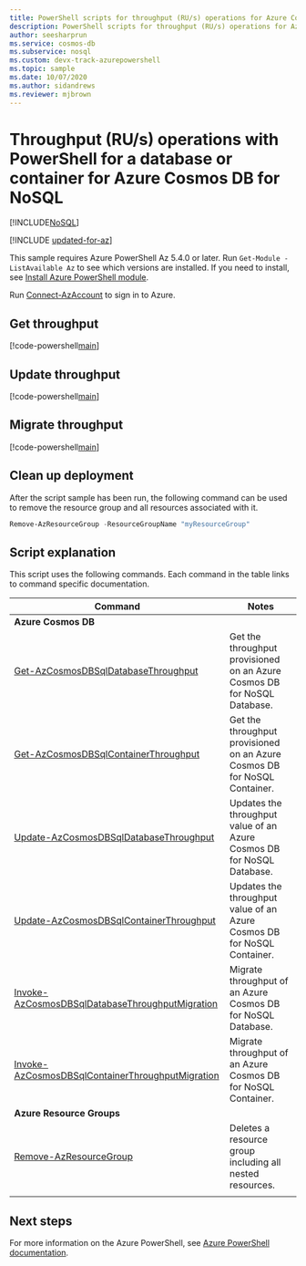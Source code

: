 ```yaml
---
title: PowerShell scripts for throughput (RU/s) operations for Azure Cosmos DB for NoSQL database or container
description: PowerShell scripts for throughput (RU/s) operations for Azure Cosmos DB for NoSQL database or container
author: seesharprun
ms.service: cosmos-db
ms.subservice: nosql
ms.custom: devx-track-azurepowershell
ms.topic: sample
ms.date: 10/07/2020
ms.author: sidandrews
ms.reviewer: mjbrown
---
```


# Throughput (RU/s) operations with PowerShell for a database or container for Azure Cosmos DB for NoSQL
[!INCLUDE[NoSQL](../../../includes/appliesto-nosql.md)]

[!INCLUDE [updated-for-az](../../../../../includes/updated-for-az.md)]

This sample requires Azure PowerShell Az 5.4.0 or later. Run `Get-Module -ListAvailable Az` to see which versions are installed.
If you need to install, see [Install Azure PowerShell module](/powershell/azure/install-azure-powershell).

Run [Connect-AzAccount](/powershell/module/az.accounts/connect-azaccount) to sign in to Azure.

## Get throughput

[!code-powershell[main](../../../../../powershell_scripts/cosmosdb/sql/ps-sql-ru-get.ps1 "Get throughput (RU/s) for Azure Cosmos DB for NoSQL database or container")]

## Update throughput

[!code-powershell[main](../../../../../powershell_scripts/cosmosdb/sql/ps-sql-ru-update.ps1 "Update throughput (RU/s) for an Azure Cosmos DB for NoSQL database or container")]

## Migrate throughput

[!code-powershell[main](../../../../../powershell_scripts/cosmosdb/sql/ps-sql-ru-migrate.ps1 "Migrate between standard and autoscale throughput on an Azure Cosmos DB for NoSQL database or container")]

## Clean up deployment

After the script sample has been run, the following command can be used to remove the resource group and all resources associated with it.

```powershell
Remove-AzResourceGroup -ResourceGroupName "myResourceGroup"
```

## Script explanation

This script uses the following commands. Each command in the table links to command specific documentation.

| Command | Notes |
|---|---|
|**Azure Cosmos DB**| |
| [Get-AzCosmosDBSqlDatabaseThroughput](/powershell/module/az.cosmosdb/get-azcosmosdbsqldatabasethroughput) | Get the throughput provisioned on an Azure Cosmos DB for NoSQL Database. |
| [Get-AzCosmosDBSqlContainerThroughput](/powershell/module/az.cosmosdb/get-azcosmosdbsqlcontainerthroughput) | Get the throughput provisioned on an Azure Cosmos DB for NoSQL Container. |
| [Update-AzCosmosDBSqlDatabaseThroughput](/powershell/module/az.cosmosdb/get-azcosmosdbsqldatabase) | Updates the throughput value of an Azure Cosmos DB for NoSQL Database. |
| [Update-AzCosmosDBSqlContainerThroughput](/powershell/module/az.cosmosdb/get-azcosmosdbsqlcontainer) | Updates the throughput value of an Azure Cosmos DB for NoSQL Container. |
| [Invoke-AzCosmosDBSqlDatabaseThroughputMigration](/powershell/module/az.cosmosdb/invoke-azcosmosdbsqldatabasethroughputmigration) | Migrate throughput of an Azure Cosmos DB for NoSQL Database. |
| [Invoke-AzCosmosDBSqlContainerThroughputMigration](/powershell/module/az.cosmosdb/invoke-azcosmosdbsqlcontainerthroughputmigration) | Migrate throughput of an Azure Cosmos DB for NoSQL Container. |
|**Azure Resource Groups**| |
| [Remove-AzResourceGroup](/powershell/module/az.resources/remove-azresourcegroup) | Deletes a resource group including all nested resources. |
|||

## Next steps

For more information on the Azure PowerShell, see [Azure PowerShell documentation](/powershell/).
